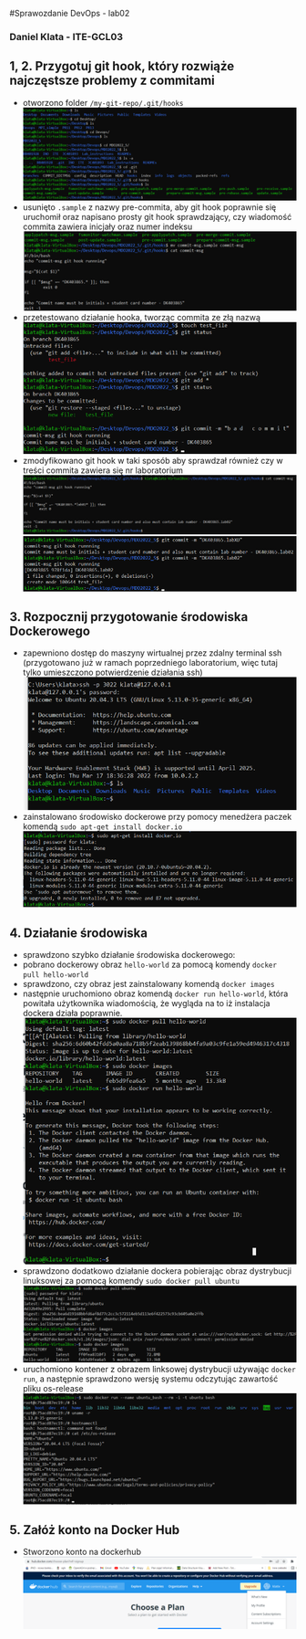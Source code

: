 #Sprawozdanie DevOps - lab02
### Daniel Klata - ITE-GCL03

## 1, 2. Przygotuj git hook, który rozwiąże najczęstsze problemy z commitami
- otworzono folder `/my-git-repo/.git/hooks`
![git hook 1](images/git_hook_1.png)
- usunięto `.sample` z nazwy pre-commita, aby git hook poprawnie się uruchomił oraz napisano prosty git hook sprawdzający, czy wiadomość commita zawiera inicjały oraz numer indeksu
![git hook 2](images/git_hook_2.png)
- przetestowano działanie hooka, tworząc commita ze złą nazwą
![git hook test](images/git_hook_test.png)
- zmodyfikowano git hook w taki sposób aby sprawdzał również czy w treści commita zawiera się nr laboratorium
![git hook 3](images/git_hook_3.png)
![git hook test 2](images/git_hook_test2.png)

## 3. Rozpocznij przygotowanie środowiska Dockerowego
- zapewniono dostęp do maszyny wirtualnej przez zdalny terminal ssh (przygotowano już w ramach poprzedniego laboratorium, więc tutaj tylko umieszczono potwierdzenie działania ssh)
![ssh](images/vm_ssh_connection.png)
- zainstalowano środowisko dockerowe przy pomocy menedżera paczek komendą `sudo apt-get install docker.io`
![docker](images/get_docker.png)

## 4. Działanie środowiska
- sprawdzono szybko działanie środowiska dockerowego:
- pobrano dockerowy obraz `hello-world` za pomocą komendy `docker pull hello-world`
- sprawdzono, czy obraz jest zainstalowany komendą `docker images`
- następnie uruchomiono obraz komendą `docker run hello-world`, która powitała użytkownika wiadomością, że wygląda na to iż instalacja dockera działa poprawnie.
![docker hello world](images/docker_pull_hello_world.png)
- sprawdzono dodatkowo działanie dockera pobierając obraz dystrybucji linuksowej za pomocą komendy `sudo docker pull ubuntu`
![docker linux](images/docker_pull_ubuntu.png)
- uruchomiono kontener z obrazem linksowej dystrybucji używając `docker run`, a następnie sprawdzono wersję systemu odczytując zawartość pliku os-release
![docker run](images/docker_run_ubuntu.png)

## 5. Załóż konto na Docker Hub

- Stworzono konto na dockerhub
![docker hub](images/docker_hub.png)
